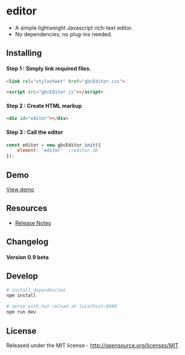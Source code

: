 # editor

* A simple lightweight Javascript rich-text editor.
* No dependencies, no plug-ins needed.



## Installing

#### Step 1 : Simply link required files.

```html
<link rel="stylesheet" href="gbcEditor.css">
```

```html
<script src="gbcEditor.js"></script>
```



#### Step 2 : Create HTML markup

```html
<div id="editor"></div>
```



#### Step 3 : Call the editor

```javascript
const editor = new gbcEditor.init({
    element: 'editor'  //editor ID
});
```



## Demo

[View demo](http://sungkyu.me/editor/)



## Resources

- [Release Notes]()



## Changelog

#### Version 0.9 beta



## Develop

```bash
# install dependencies
npm install

# serve with hot reload at localhost:8080
npm run dev
```



## License

Released under the MIT license - http://opensource.org/licenses/MIT

